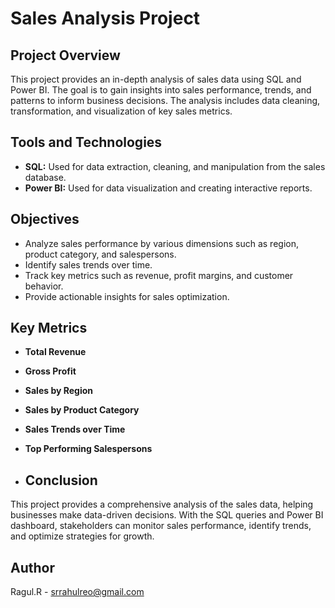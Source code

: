 # Sales Analysis Project

## Project Overview
This project provides an in-depth analysis of sales data using SQL and Power BI. The goal is to gain insights into sales performance, trends, and patterns to inform business decisions. The analysis includes data cleaning, transformation, and visualization of key sales metrics.

## Tools and Technologies
- **SQL:** Used for data extraction, cleaning, and manipulation from the sales database.
- **Power BI:** Used for data visualization and creating interactive reports.

## Objectives
- Analyze sales performance by various dimensions such as region, product category, and salespersons.
- Identify sales trends over time.
- Track key metrics such as revenue, profit margins, and customer behavior.
- Provide actionable insights for sales optimization.
## Key Metrics
- **Total Revenue**
- **Gross Profit**
- **Sales by Region**
- **Sales by Product Category**
- **Sales Trends over Time**
- **Top Performing Salespersons**
 
- ## Conclusion
This project provides a comprehensive analysis of the sales data, helping businesses make data-driven decisions. With the SQL queries and Power BI dashboard, stakeholders can monitor sales performance, identify trends, and optimize strategies for growth.

## Author
Ragul.R - srrahulreo@gmail.com
